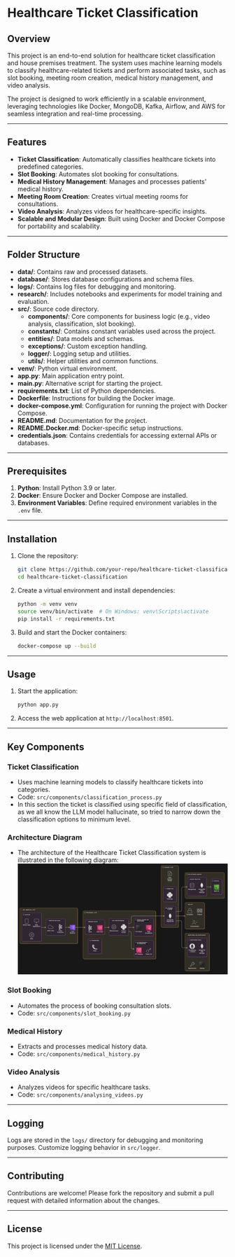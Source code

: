 
# Healthcare Ticket Classification

## Overview
This project is an end-to-end solution for healthcare ticket classification and house premises treatment. The system uses machine learning models to classify healthcare-related tickets and perform associated tasks, such as slot booking, meeting room creation, medical history management, and video analysis.

The project is designed to work efficiently in a scalable environment, leveraging technologies like Docker, MongoDB, Kafka, Airflow, and AWS for seamless integration and real-time processing.

---

## Features
- **Ticket Classification**: Automatically classifies healthcare tickets into predefined categories.
- **Slot Booking**: Automates slot booking for consultations.
- **Medical History Management**: Manages and processes patients' medical history.
- **Meeting Room Creation**: Creates virtual meeting rooms for consultations.
- **Video Analysis**: Analyzes videos for healthcare-specific insights.
- **Scalable and Modular Design**: Built using Docker and Docker Compose for portability and scalability.

---

## Folder Structure
- **data/**: Contains raw and processed datasets.
- **database/**: Stores database configurations and schema files.
- **logs/**: Contains log files for debugging and monitoring.
- **research/**: Includes notebooks and experiments for model training and evaluation.
- **src/**: Source code directory.
  - **components/**: Core components for business logic (e.g., video analysis, classification, slot booking).
  - **constants/**: Contains constant variables used across the project.
  - **entities/**: Data models and schemas.
  - **exceptions/**: Custom exception handling.
  - **logger/**: Logging setup and utilities.
  - **utils/**: Helper utilities and common functions.
- **venv/**: Python virtual environment.
- **app.py**: Main application entry point.
- **main.py**: Alternative script for starting the project.
- **requirements.txt**: List of Python dependencies.
- **Dockerfile**: Instructions for building the Docker image.
- **docker-compose.yml**: Configuration for running the project with Docker Compose.
- **README.md**: Documentation for the project.
- **README.Docker.md**: Docker-specific setup instructions.
- **credentials.json**: Contains credentials for accessing external APIs or databases.

---

## Prerequisites
1. **Python**: Install Python 3.9 or later.
2. **Docker**: Ensure Docker and Docker Compose are installed.
3. **Environment Variables**: Define required environment variables in the `.env` file.

---

## Installation
1. Clone the repository:
   ```bash
   git clone https://github.com/your-repo/healthcare-ticket-classification.git
   cd healthcare-ticket-classification
   ```
2. Create a virtual environment and install dependencies:
   ```bash
   python -m venv venv
   source venv/bin/activate  # On Windows: venv\Scripts\activate
   pip install -r requirements.txt
   ```
3. Build and start the Docker containers:
   ```bash
   docker-compose up --build
   ```

---

## Usage
1. Start the application:
   ```bash
   python app.py
   ```
2. Access the web application at `http://localhost:8501`.

---

## Key Components
### **Ticket Classification**
- Uses machine learning models to classify healthcare tickets into categories.
- Code: `src/components/classification_process.py`
- In this section the ticket is classified using specific field of classification, as we all know the LLM model hallucinate, so tried to narrow down the classification options to minimum level.

### **Architecture Diagram**
- The architecture of the Healthcare Ticket Classification system is illustrated in the following diagram:
![Healthcare Ticket Classification AI Flow](architecture/Healthcare%20Ticket%20Classification%20AI%20Flow.png)


### **Slot Booking**
- Automates the process of booking consultation slots.
- Code: `src/components/slot_booking.py`

### **Medical History**
- Extracts and processes medical history data.
- Code: `src/components/medical_history.py`

### **Video Analysis**
- Analyzes videos for specific healthcare tasks.
- Code: `src/components/analysing_videos.py`

---

## Logging
Logs are stored in the `logs/` directory for debugging and monitoring purposes. Customize logging behavior in `src/logger`.

---

## Contributing
Contributions are welcome! Please fork the repository and submit a pull request with detailed information about the changes.

---

## License
This project is licensed under the [MIT License](LICENSE).
